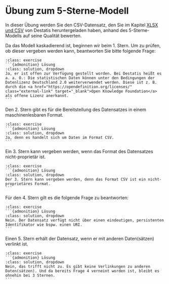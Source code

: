 # Übung zum 5-Sterne-Modell

In dieser Übung werden Sie den CSV-Datensatz, den Sie im Kapitel [XLSX und CSV](Rohdaten) von Destatis heruntergeladen haben, anhand des 5-Sterne-Modells auf seine Qualität bewerten. 

Da das Modell kaskadierend ist, beginnen wir beim 1. Stern. Um zu prüfen, ob dieser vergeben werden kann, beantworten Sie bitte folgende Frage:

````{admonition} Ist der Datensatz mit einer offenen Lizenz zur Verfügung gestellt worden?
:class: exercise
```{admonition} Lösung
:class: solution, dropdown
Ja, er ist offen zur Verfügung gestellt worden. Bei Destatis heißt es a. a. O.: Die statistischen Daten können unter den Bedingungen der Datenlizenz Deutschland 2.0 weiterverwendet werden. Diese ist z. B. durch die <a href="https://opendefinition.org/licenses/" class="external-link" target="_blank">Open Knowledge Foundation</a> als offene Lizenz anerkannt.
```
````

Den 2. Stern gibt es für die Bereitstellung des Datensatzes in einem maschinenlesbaren Format. 

````{admonition} Ist dies der Fall? 
:class: exercise
```{admonition} Lösung
:class: solution, dropdown
Ja, denn es handelt sich um Daten im Format CSV.
```
````

Ein 3. Stern kann vergeben werden, wenn das Format des Datensatzes nicht-proprietär ist. 

````{admonition} Wie schätzen Sie das ein?
:class: exercise
```{admonition} Lösung
:class: solution, dropdown
Der 3. Stern kann vergeben werden, denn das Format CSV ist ein nicht-proprietäres Format.
```
````

Für den 4. Stern gilt es die folgende Frage zu beantworten: 

````{admonition} Ist der Datensatz über einen URI eindeutig identifizierbar?
:class: exercise
```{admonition} Lösung
:class: solution, dropdown
Nein. Der Datensatz verfügt nicht über einen eindeutigen, persistenten Identifikator wie bspw. einen URI.
```
````

Einen 5. Stern erhält der Datensatz, wenn er mit anderen Daten(sätzen) verlinkt ist. 

````{admonition} Trifft das zu?
:class: exercise
```{admonition} Lösung
:class: solution, dropdown
Nein, das trifft nicht zu. Es gibt keine Verlinkungen zu anderen Daten(sätzen). Und da bereits Frage 4 verneint worden ist, bleibt es ohnehin bei 3 Sternen.
```
````

